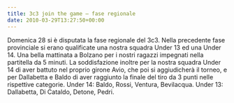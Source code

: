 ```yaml
---
title: 3c3 join the game – fase regionale
date: 2010-03-29T13:27:50+00:00
---
```

Domenica 28 si è disputata la fase regionale del 3c3. Nella precedente fase provinciale si erano qualificate una nostra squadra Under 13 ed una Under 14. Una bella mattinata a Bolzano per i nostri ragazzi impegnati nella partitella da 5 minuti. La soddisfazione inoltre per la nostra squadra Under 14 di aver battuto nel proprio girone Avio, che poi si aggiudicherà il torneo, e per Dallabetta e Baldo di aver raggiunto la finale del tiro da 3 punti nelle rispettive categorie. Under 14: Baldo, Rossi, Ventura, Bevilacqua. Under 13: Dallabetta, Di Cataldo, Detone, Pedri.